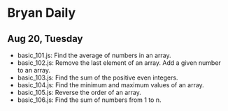 # Bryan Daily

## Aug 20, Tuesday

- basic_101.js: Find the average of numbers in an array.
- basic_102.js: Remove the last element of an array. Add a given number to an array.
- basic_103.js: Find the sum of the positive even integers.
- basic_104.js: Find the minimum and maximum values of an array.
- basic_105.js: Reverse the order of an array.
- basic_106.js: Find the sum of numbers from 1 to n.